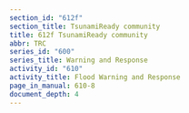 ```yaml
---
section_id: "612f"
section_title: TsunamiReady community
title: 612f TsunamiReady community
abbr: TRC
series_id: "600"
series_title: Warning and Response
activity_id: "610"
activity_title: Flood Warning and Response
page_in_manual: 610-8
document_depth: 4
---
```

